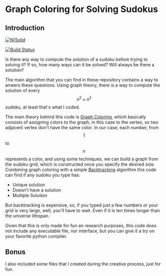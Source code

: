 # Graph Coloring for Solving Sudokus
## Introduction

[![N|Solid](https://cldup.com/dTxpPi9lDf.thumb.png)](https://nodesource.com/products/nsolid)

[![Build Status](https://travis-ci.org/joemccann/dillinger.svg?branch=master)](https://travis-ci.org/joemccann/dillinger)

Is there any way to compute the solution of a sudoku before trying to solving it? If so, how many ways can it be solved? Will always be there a solution?


The main algorithm that you can find in these repository contains a way to anwers these questions. Using graph theory, there is a way to compute the solution of every $$n^2 \times n^2$$ sudoku, at least that's what I coded.

The main theory behind this code is [Graph Coloring](https://en.wikipedia.org/wiki/Graph_coloring), which basically consists of assigning colors to the graph, in this case to the vertex, so two adjacent vertex don't have the same color.
In our case, each number, from $$1$$ to $$n$$ represents a color, and using some techniques, we can build a graph from the sudoku grid, which is constructed once you specify the desired size.
Combining graph coloring with a simple [Backtracking](https://en.wikipedia.org/wiki/Backtracking) algorithm this code can find if any sudoku you type has:
- Unique solution
- Doesn't have a solution
- Multiple Solution

But backtracking is expensive, so, if you typed just a few numbers or your grid is very large, well, you'll have to wait. Even if it is ten times longer than the universe lifespan.

Given that this is only made for fun an research purposes, this code does not include any executable file, nor interface, but you can give it a try on your favorite python compiler.


## Bonus

I also included some files that I created during the creative process, just for fun.

